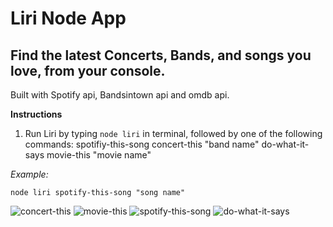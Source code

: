 # Liri Node App
## Find the latest Concerts, Bands, and songs you love, from your console. 

Built with Spotify api, Bandsintown api and omdb api.

**Instructions**
1. Run Liri by typing `node liri` in terminal, followed by one of the following commands:
spotifiy-this-song
concert-this "band name"
do-what-it-says
movie-this "movie name"

*Example:*

    node liri spotify-this-song "song name"
![concert-this](https://lh3.googleusercontent.com/ljMS9IpxKwyI6O8aVbfb-6i1Sl-ahXYcfnXrntXgEl2W_9Cih4kqHSxR1hx_Ir9h0uk8K2fMWdpj "concert-this")
![movie-this](https://lh3.googleusercontent.com/JvFtUL2ogvVoyy1GF9oUZJA-uWDBl7PnFpN8_H-tXOmLHSyrGK86BYMMgNCA8ZFoX03oj233KQnz "movie-this")
![spotify-this-song](https://lh3.googleusercontent.com/Y5_o_TW-is6fFZKhLjLOYmnZuErQye2DRYYHP_F1y5SiBlC0y271-nyR2XXVvefzbLG0KZnCjx6y "spotify-this-song")
![do-what-it-says](https://lh3.googleusercontent.com/7VZcVL8Hwtaq0e8Xjeb4TN3izN3agPt-BgMdXsWxECQDQBQxg4EGHPdSS1Zko7tDwiErw5eW2Vno "spotify-this-song")